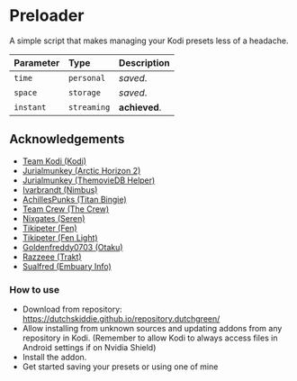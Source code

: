 # Preloader
A simple script that makes managing your Kodi presets less of a headache.

| Parameter | Type     | Description                |
| :-------- | :------- | :------------------------- |
| `time` | `personal` | *saved*. |
| `space` | `storage` | *saved*. |
| `instant` | `streaming` | **achieved**. |

## Acknowledgements
 - [Team Kodi (Kodi)](https://kodi.tv/about/team/)
 - [Jurialmunkey (Arctic Horizon 2)](https://github.com/jurialmunkey/skin.arctic.horizon.2)
 - [Jurialmunkey (ThemovieDB Helper)](https://github.com/sualfred/script.embuary.info)
 - [Ivarbrandt (Nimbus)](https://github.com/ivarbrandt/skin.nimbus)
 - [AchillesPunks (Titan Bingie)](https://github.com/AchillesPunks/repository.titan.bingie.mod)
 - [Team Crew (The Crew)](https://github.com/team-crew/team-crew.github.io)
 - [Nixgates (Seren)](https://github.com/nixgates/plugin.video.seren)
 - [Tikipeter (Fen)](https://github.com/Tikipeter/tikipeter.github.io)
 - [Tikipeter (Fen Light)](https://github.com/Tikipeter/tikipeter.github.io)
 - [Goldenfreddy0703 (Otaku)](https://github.com/Goldenfreddy0703/Otaku)
 - [Razzeee (Trakt)](https://github.com/razzeee/script.module.trakt)
 - [Sualfred (Embuary Info)](https://github.com/sualfred/script.embuary.info)

### How to use
  -  Download from repository: https://dutchskiddie.github.io/repository.dutchgreen/
  -  Allow installing from unknown sources and updating addons from any repository in Kodi. (Remember to allow Kodi to always access files in Android settings if on Nvidia Shield)
  -  Install the addon.
  -  Get started saving your presets or using one of mine
